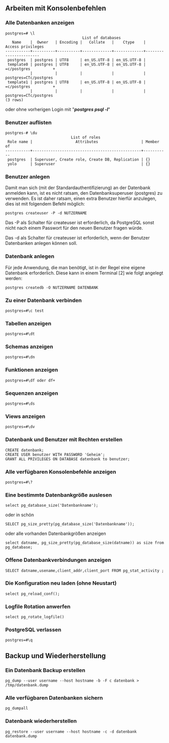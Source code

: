 Arbeiten mit Konsolenbefehlen
-----------------------------

### Alle Datenbanken anzeigen

    postgres=# \l
                                      List of databases
       Name    |  Owner   | Encoding |   Collate   |    Ctype    |   Access privileges
    -----------+----------+----------+-------------+-------------+-----------------------
     postgres  | postgres | UTF8     | en_US.UTF-8 | en_US.UTF-8 |
     template0 | postgres | UTF8     | en_US.UTF-8 | en_US.UTF-8 | =c/postgres          +
               |          |          |             |             | postgres=CTc/postgres
     template1 | postgres | UTF8     | en_US.UTF-8 | en_US.UTF-8 | =c/postgres          +
               |          |          |             |             | postgres=CTc/postgres
    (3 rows)

oder ohne vorherigen Login mit "***postgres psql -l***"

### Benutzer auflisten

    postgres-# \du
                                 List of roles
     Role name |                   Attributes                   | Member of
    -----------+------------------------------------------------+-----------
     postgres  | Superuser, Create role, Create DB, Replication | {}
     yolo      | Superuser                                      | {}
     
### Benutzer anlegen

Damit man sich (mit der Standardauthentifizierung) an der Datenbank anmelden kann, ist es nicht ratsam, den Datenbanksuperuser (postgres) zu verwenden. Es ist daher ratsam, einen extra Benutzer hierfür anzulegen, dies ist mit folgendem Befehl möglich:

    postgres createuser -P -d NUTZERNAME 

Das -P als Schalter für createuser ist erforderlich, da PostgreSQL sonst nicht nach einem Passwort für den neuen Benutzer fragen würde.

Das -d als Schalter für createuser ist erforderlich, wenn der Benutzer Datenbanken anlegen können soll.

### Datenbank anlegen

 Für jede Anwendung, die man benötigt, ist in der Regel eine eigene Datenbank erforderlich. Diese kann in einem Terminal [2] wie folgt angelegt werden:

    postgres createdb -O NUTZERNAME DATENBANK

### Zu einer Datenbank verbinden

    postgres=#\c test

### Tabellen anzeigen

    postgres=#\dt 

### Schemas anzeigen

    postgres=#\dn

### Funktionen anzeigen

    postgres=#\df oder df+

### Sequenzen anzeigen

    postgres=#\ds

### Views anzeigen

    postgres=#\dv

### Datenbank und Benutzer mit Rechten erstellen

    CREATE datenbank;
    CREATE USER benutzer WITH PASSWORD 'Geheim';  
    GRANT ALL PRIVILEGES ON DATABASE datenbank to benutzer; 

### Alle verfügbaren Konsolenbefehle anzeigen

    postgres=#\?

### Eine bestimmte Datenbankgröße auslesen

    select pg_database_size('Datenbankname');

oder in schön

    SELECT pg_size_pretty(pg_database_size('Datenbankname'));

oder alle vorhanden Datenbankgrößen anzeigen

    select datname, pg_size_pretty(pg_database_size(datname)) as size from pg_database;

### Offene Datenbankverbindungen anzeigen

    SELECT datname,usename,client_addr,client_port FROM pg_stat_activity ;

### Die Konfiguration neu laden (ohne Neustart)

    select pg_reload_conf();

### Logfile Rotation anwerfen

    select pg_rotate_logfile()

### PostgreSQL verlassen

    postgres=#\q

Backup und Wiederherstellung
----------------------------

### Ein Datenbank Backup erstellen

    pg_dump --user username --host hostname -b -F c datenbank > /tmp/datenbank.dump 

### Alle verfügbaren Datenbanken sichern

    pg_dumpall

### Datenbank wiederherstellen

    pg_restore --user username --host hostname -c -d datenbank datenbank.dump


